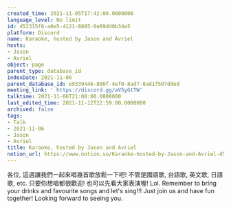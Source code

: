 ```yaml
---
created_time: 2021-11-05T17:42:00.0000000
language_level: No limit
id: d52315f6-a0e5-4121-8885-0e89dd0b34e5
platform: Discord
name: Karaoke, hosted by Jason and Avriel
hosts:
- Jason
- Avriel
object: page
parent_type: database_id
indexDate: 2021-11-06
parent_database_id: e9339446-880f-4ef0-8ad7-8ad1f507dded
meeting_link: ' https://discord.gg/aV5yGtTW'
talktime: 2021-11-06T21:00:00.0000000
last_edited_time: 2021-11-12T22:59:00.0000000
archived: false
tags:
- Talk
- 2021-11-06
- Jason
- Avriel
title: Karaoke, hosted by Jason and Avriel
notion_url: https://www.notion.so/Karaoke-hosted-by-Jason-and-Avriel-d52315f6a0e5412188850e89dd0b34e5
---
```





各位, 這週讓我們一起來唱幾首歌放鬆一下吧! 不管是國語歌, 台語歌, 英文歌, 日語歌, etc. 只要你想唱都很歡迎! 也可以先看大家表演喔! Lol. 
Remember to bring your drinks and favourite songs and let's sing!!!
Just join us and have fun together! Looking forward to seeing you.









